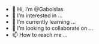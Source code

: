 - 👋 Hi, I’m @Gaboislas
- 👀 I’m interested in ...
- 🌱 I’m currently learning ...
- 💞️ I’m looking to collaborate on ...
- 📫 How to reach me ...

<!---
Gaboislas/Gaboislas is a ✨ special ✨ repository because its `README.md` (this file) appears on your GitHub profile.
You can click the Preview link to take a look at your changes.
--->
